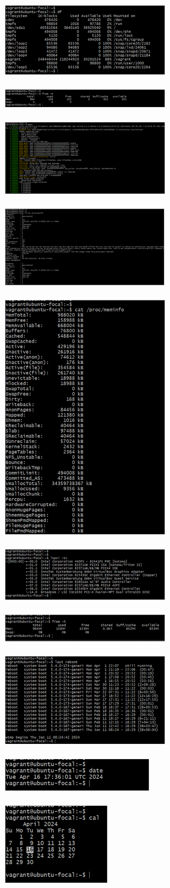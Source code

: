 ![Exercise_2-A](./Images/Exercise_2-A.png "Gives free hard disk space on your system")

<br>

![Exercise_2-B](./Images/Exercise_2-B.png "Display free and used memory in human readable format with MB")

<br>

![Exercise_2-C](./Images/Exercise_2-C.png "Display messages in kernel ring buffer")

<br>

![Exercise_2-D](./Images/Exercise_2-D.png "Display CPU information")

<br>

![Exercise_2-E](./Images/Exercise_2-E.png "Display Memory information")

<br>

![Exercise_2-F](./Images/Exercise_2-F.png "Display PCI devices")

<br>

![Exercise_2-G](./Images/Exercise_2-G.png "Display free and used memory in human readable format")

<br>

![Exercise_2-H](./Images/Exercise_2-H.png "Show system reboot history")

<br>

![Exercise_2-I](./Images/Exercise_2-I.png "Show the current date and time")

<br>

![Exercise_2-J](./Images/Exercise_2-J.png "Show this month's calendar")